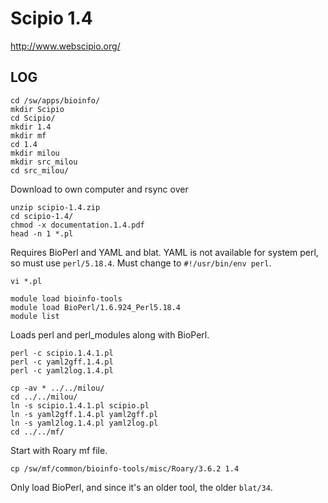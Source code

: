 Scipio 1.4
==========

<http://www.webscipio.org/>

LOG
---

    cd /sw/apps/bioinfo/
    mkdir Scipio
    cd Scipio/
    mkdir 1.4
    mkdir mf
    cd 1.4
    mkdir milou
    mkdir src_milou
    cd src_milou/

Download to own computer and rsync over

    unzip scipio-1.4.zip 
    cd scipio-1.4/
    chmod -x documentation.1.4.pdf 
    head -n 1 *.pl

Requires BioPerl and YAML and blat.  YAML is not available for system perl, so
must use `perl/5.18.4`.  Must change to `#!/usr/bin/env perl`.

    vi *.pl

    module load bioinfo-tools
    module load BioPerl/1.6.924_Perl5.18.4
    module list

Loads perl and perl_modules along with BioPerl.

    perl -c scipio.1.4.1.pl 
    perl -c yaml2gff.1.4.pl 
    perl -c yaml2log.1.4.pl 

    cp -av * ../../milou/
    cd ../../milou/
    ln -s scipio.1.4.1.pl scipio.pl 
    ln -s yaml2gff.1.4.pl yaml2gff.pl 
    ln -s yaml2log.1.4.pl yaml2log.pl 
    cd ../../mf/

Start with Roary mf file.

    cp /sw/mf/common/bioinfo-tools/misc/Roary/3.6.2 1.4

Only load BioPerl, and since it's an older tool, the older `blat/34`.


